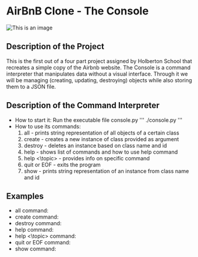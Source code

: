 # AirBnB Clone - The Console

![This is an image](https://holbertonintranet.s3.amazonaws.com/uploads/medias/2018/6/65f4a1dd9c51265f49d0.png?X-Amz-Algorithm=AWS4-HMAC-SHA256&X-Amz-Credential=AKIARDDGGGOU5BHMTQX4%2F20220305%2Fus-east-1%2Fs3%2Faws4_request&X-Amz-Date=20220305T221520Z&X-Amz-Expires=86400&X-Amz-SignedHeaders=host&X-Amz-Signature=ac0e5392e017cf530fc22964d286ed29d62bd91a83b25c32ee135d4ac23cc81d)

## Description of the Project

This is the first out of a four part project assigned by Holberton School
that recreates a simple copy of the Airbnb website. The Console is a
command interpreter that manipulates data without a visual interface.
Through it we will be managing (creating, updating, destroying) objects
while also storing them to a JSON file.

## Description of the Command Interpreter
  * How to start it:
        Run the executable file console.py
'''
./console.py
'''
  * How to use its commands:
    1. all - prints string representation of all objects of a certain class
    2. create - creates a new instance of class provided as argument
    3. destroy - deletes an instance based on class name and id
    4. help - shows list of commands and how to use help command
    5. help <\topic> - provides info on specific command
    6. quit or EOF - exits the program
    7. show - prints string representation of an instance from class name and id

## Examples

  * all command:
  * create command: 
  * destroy command: 
  * help command: 
  * help <\topic> command: 
  * quit or EOF command: 
  * show command: 
